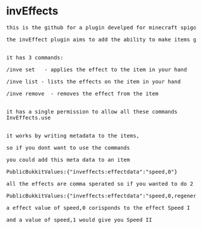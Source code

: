 # invEffects
<pre>
this is the github for a plugin develped for minecraft spigot 1.16.5

the invEffect plugin aims to add the ability to make items give a player potion effects from anywhere within there inventory


it has 3 commands:

/inve set <effect> <power> - applies the effect to the item in your hand

/inve list - lists the effects on the item in your hand

/inve remove <effect> - removes the effect from the item


it has a single permission to allow all these commands 
InvEffects.use


it works by writing metadata to the items,

so if you dont want to use the commands

you could add this meta data to an item

PublicBukkitValues:{"inveffects:effectdata":"speed,0"}

all the effects are comma sperated so if you wanted to do 2 effects you would do

PublicBukkitValues:{"inveffects:effectdata":"speed,0,regeneration,0"}

a effect value of speed,0 corisponds to the effect Speed I

and a value of speed,1 would give you Speed II
</pre>


